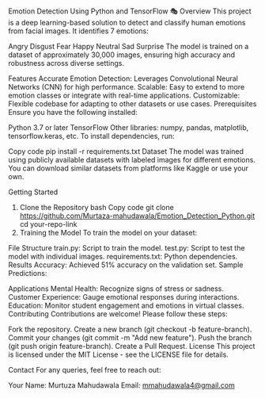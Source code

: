 Emotion Detection Using Python and TensorFlow 🎭
Overview
This project is a deep learning-based solution to detect and classify human emotions from facial images. It identifies 7 emotions:

Angry
Disgust
Fear
Happy
Neutral
Sad
Surprise
The model is trained on a dataset of approximately 30,000 images, ensuring high accuracy and robustness across diverse settings.

Features
Accurate Emotion Detection: Leverages Convolutional Neural Networks (CNN) for high performance.
Scalable: Easy to extend to more emotion classes or integrate with real-time applications.
Customizable: Flexible codebase for adapting to other datasets or use cases.
Prerequisites
Ensure you have the following installed:

Python 3.7 or later
TensorFlow 
Other libraries: numpy, pandas, matplotlib, tensorflow.keras, etc.
To install dependencies, run:

Copy code
pip install -r requirements.txt
Dataset
The model was trained using publicly available datasets with labeled images for different emotions. You can download similar datasets from platforms like Kaggle or use your own.

Getting Started
1. Clone the Repository
bash
Copy code
git clone https://github.com/Murtaza-mahudawala/Emotion_Detection_Python.git
cd your-repo-link
2. Training the Model
To train the model on your dataset:

File Structure
train.py: Script to train the model.
test.py: Script to test the model with individual images.
requirements.txt: Python dependencies.
Results
Accuracy: Achieved 51% accuracy on the validation set.
Sample Predictions:

Applications
Mental Health: Recognize signs of stress or sadness.
Customer Experience: Gauge emotional responses during interactions.
Education: Monitor student engagement and emotions in virtual classes.
Contributing
Contributions are welcome! Please follow these steps:

Fork the repository.
Create a new branch (git checkout -b feature-branch).
Commit your changes (git commit -m "Add new feature").
Push the branch (git push origin feature-branch).
Create a Pull Request.
License
This project is licensed under the MIT License - see the LICENSE file for details.

Contact
For any queries, feel free to reach out:

Your Name: Murtuza Mahudawala
Email: mmahudawala4@gmail.com

